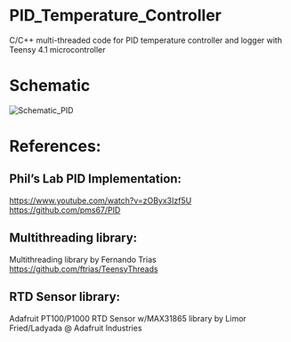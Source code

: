 # PID_Temperature_Controller
C/C++ multi-threaded code for PID temperature controller and logger with Teensy 4.1 microcontroller 

# Schematic 
![Schematic_PID](https://user-images.githubusercontent.com/33404359/134761129-6b3baf4b-a669-450f-bf81-f35e606b60c2.png)  

# References:  

## Phil’s Lab PID Implementation:  
https://www.youtube.com/watch?v=zOByx3Izf5U  
https://github.com/pms67/PID  

## Multithreading library:   
Multithreading library by Fernando Trias https://github.com/ftrias/TeensyThreads  

## RTD Sensor library:   
Adafruit PT100/P1000 RTD Sensor w/MAX31865 library by Limor Fried/Ladyada @ Adafruit Industries  
